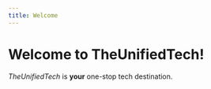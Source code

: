 ```yaml
---
title: Welcome
---
```


# Welcome to TheUnifiedTech!
*TheUnifiedTech* is **your** one-stop tech destination.